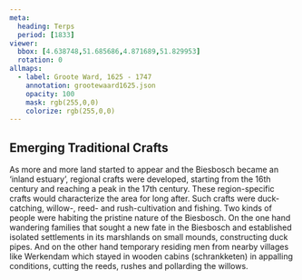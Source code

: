 ```yaml
---
meta:
  heading: Terps
  period: [1833]
viewer:
  bbox: [4.638748,51.685686,4.871689,51.829953]
  rotation: 0
allmaps:
  - label: Groote Ward, 1625 - 1747
    annotation: grootewaard1625.json
    opacity: 100
    mask: rgb(255,0,0)
    colorize: rgb(255,0,0)
---
```


## Emerging Traditional Crafts

As more and more land started to appear and the Biesbosch became an ‘inland estuary’, regional crafts were developed, starting from the 16th century and reaching a peak in the 17th century. These region-specific crafts would characterize the area for long after. Such crafts were duck-catching, willow-, reed- and rush-cultivation and fishing. Two kinds of people were habiting the pristine nature of the Biesbosch. On the one hand wandering families that sought a new fate in the Biesbosch and established isolated settlements in its marshlands on small mounds, constructing duck pipes. And on the other hand temporary residing men from nearby villages like Werkendam which stayed in wooden cabins (schrankketen) in appalling conditions, cutting the reeds, rushes and pollarding the willows.

